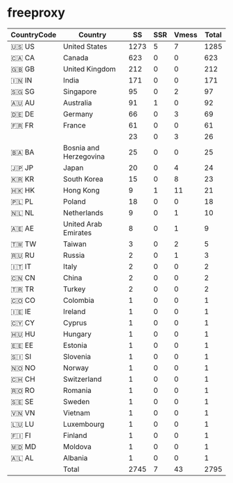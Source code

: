 # freeproxy

|CountryCode|Country|SS|SSR|Vmess|Total|
|  ----  | ----  |  ----  | ----  |  ----  | ----  |
|🇺🇸 US|United States|1273|5|7|1285|
|🇨🇦 CA|Canada|623|0|0|623|
|🇬🇧 GB|United Kingdom|212|0|0|212|
|🇮🇳 IN|India|171|0|0|171|
|🇸🇬 SG|Singapore|95|0|2|97|
|🇦🇺 AU|Australia|91|1|0|92|
|🇩🇪 DE|Germany|66|0|3|69|
|🇫🇷 FR|France|61|0|0|61|
| ||23|0|3|26|
|🇧🇦 BA|Bosnia and Herzegovina|25|0|0|25|
|🇯🇵 JP|Japan|20|0|4|24|
|🇰🇷 KR|South Korea|15|0|8|23|
|🇭🇰 HK|Hong Kong|9|1|11|21|
|🇵🇱 PL|Poland|18|0|0|18|
|🇳🇱 NL|Netherlands|9|0|1|10|
|🇦🇪 AE|United Arab Emirates|8|0|1|9|
|🇹🇼 TW|Taiwan|3|0|2|5|
|🇷🇺 RU|Russia|2|0|1|3|
|🇮🇹 IT|Italy|2|0|0|2|
|🇨🇳 CN|China|2|0|0|2|
|🇹🇷 TR|Turkey|2|0|0|2|
|🇨🇴 CO|Colombia|1|0|0|1|
|🇮🇪 IE|Ireland|1|0|0|1|
|🇨🇾 CY|Cyprus|1|0|0|1|
|🇭🇺 HU|Hungary|1|0|0|1|
|🇪🇪 EE|Estonia|1|0|0|1|
|🇸🇮 SI|Slovenia|1|0|0|1|
|🇳🇴 NO|Norway|1|0|0|1|
|🇨🇭 CH|Switzerland|1|0|0|1|
|🇷🇴 RO|Romania|1|0|0|1|
|🇸🇪 SE|Sweden|1|0|0|1|
|🇻🇳 VN|Vietnam|1|0|0|1|
|🇱🇺 LU|Luxembourg|1|0|0|1|
|🇫🇮 FI|Finland|1|0|0|1|
|🇲🇩 MD|Moldova|1|0|0|1|
|🇦🇱 AL|Albania|1|0|0|1|
||Total|2745|7|43|2795|
